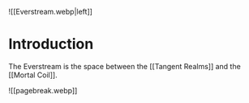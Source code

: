 ![[Everstream.webp|left]]
# Introduction
The Everstream is the space between the [[Tangent Realms]] and the [[Mortal Coil]].

![[pagebreak.webp]]